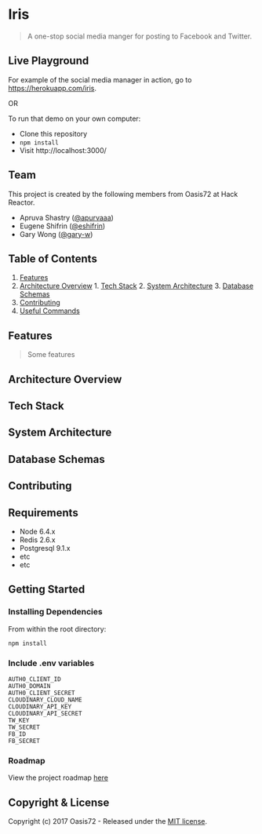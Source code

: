 # Iris
> A one-stop social media manger for posting to Facebook and Twitter.

## Live Playground

For example of the social media manager in action, go to https://herokuapp.com/iris.

OR

To run that demo on your own computer:

- Clone this repository
- `npm install`
- Visit http://localhost:3000/

## Team

This project is created by the following members from Oasis72 at Hack Reactor.
  - Apruva Shastry ([@apurvaaa](https://github.com/apurvaaa))
  - Eugene Shifrin ([@eshifrin](https://github.com/eshifrin))
  - Gary Wong ([@gary-w](https://github.com/gary-w))

## Table of Contents

  1. [Features](#features)
  2. [Architecture Overview](#architecture-overview)
    1. [Tech Stack](#tech-stack)
    2. [System Architecture](#system-architecture)
    3. [Database Schemas](#database-schemas)
  3. [Contributing](#contributing)
  4. [Useful Commands](#useful-commands)

## Features

> Some features

## Architecture Overview

## Tech Stack

## System Architecture

## Database Schemas

## Contributing

## Requirements

- Node 6.4.x
- Redis 2.6.x
- Postgresql 9.1.x
- etc
- etc

## Getting Started
### Installing Dependencies

From within the root directory:

```
npm install
```

### Include .env variables
```
AUTH0_CLIENT_ID
AUTH0_DOMAIN
AUTH0_CLIENT_SECRET
CLOUDINARY_CLOUD_NAME
CLOUDINARY_API_KEY
CLOUDINARY_API_SECRET
TW_KEY
TW_SECRET
FB_ID
FB_SECRET
```

### Roadmap

View the project roadmap [here](LINK_TO_DOC)


## Copyright & License 

Copyright (c) 2017 Oasis72 - Released under the [MIT license](LICENSE).
